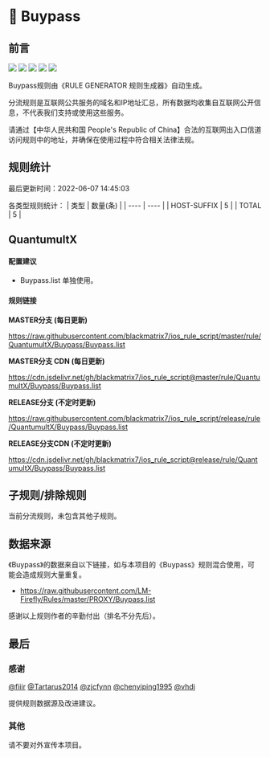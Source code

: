 # 🧸 Buypass

## 前言

![](https://shields.io/badge/-移除重复规则-ff69b4) ![](https://shields.io/badge/-DOMAIN与DOMAIN--SUFFIX合并-green) ![](https://shields.io/badge/-DOMAIN--SUFFIX间合并-critical) ![](https://shields.io/badge/-DOMAIN--SUFFIX与DOMAIN--KEYWORD合并-blue) ![](https://shields.io/badge/-IP--CIDR(6)合并-blueviolet) 

Buypass规则由《RULE GENERATOR 规则生成器》自动生成。

分流规则是互联网公共服务的域名和IP地址汇总，所有数据均收集自互联网公开信息，不代表我们支持或使用这些服务。

请通过【中华人民共和国 People's Republic of China】合法的互联网出入口信道访问规则中的地址，并确保在使用过程中符合相关法律法规。

## 规则统计

最后更新时间：2022-06-07 14:45:03

各类型规则统计：
| 类型 | 数量(条)  | 
| ---- | ----  |
| HOST-SUFFIX | 5  | 
| TOTAL | 5  | 


## QuantumultX 

#### 配置建议
- Buypass.list 单独使用。

#### 规则链接
**MASTER分支 (每日更新)**

https://raw.githubusercontent.com/blackmatrix7/ios_rule_script/master/rule/QuantumultX/Buypass/Buypass.list

**MASTER分支 CDN (每日更新)**

https://cdn.jsdelivr.net/gh/blackmatrix7/ios_rule_script@master/rule/QuantumultX/Buypass/Buypass.list

**RELEASE分支 (不定时更新)**

https://raw.githubusercontent.com/blackmatrix7/ios_rule_script/release/rule/QuantumultX/Buypass/Buypass.list

**RELEASE分支CDN (不定时更新)**

https://cdn.jsdelivr.net/gh/blackmatrix7/ios_rule_script@release/rule/QuantumultX/Buypass/Buypass.list

## 子规则/排除规则


当前分流规则，未包含其他子规则。

## 数据来源

《Buypass》的数据来自以下链接，如与本项目的《Buypass》规则混合使用，可能会造成规则大量重复。

- https://raw.githubusercontent.com/LM-Firefly/Rules/master/PROXY/Buypass.list


感谢以上规则作者的辛勤付出（排名不分先后）。

## 最后

### 感谢

[@fiiir](https://github.com/fiiir) [@Tartarus2014](https://github.com/Tartarus2014) [@zjcfynn](https://github.com/zjcfynn) [@chenyiping1995](https://github.com/chenyiping1995) [@vhdj](https://github.com/vhdj)

提供规则数据源及改进建议。

### 其他

请不要对外宣传本项目。